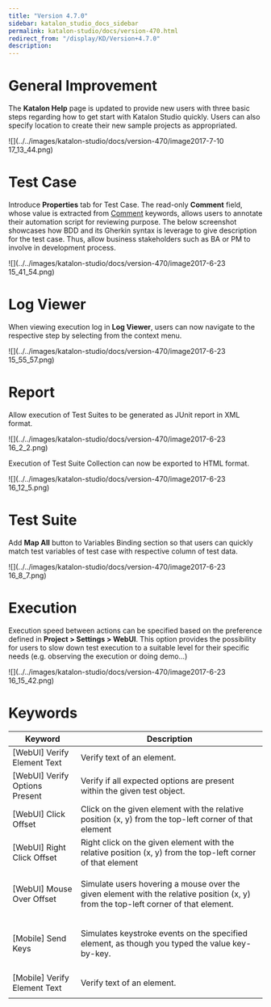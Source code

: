 ```yaml
---
title: "Version 4.7.0" 
sidebar: katalon_studio_docs_sidebar
permalink: katalon-studio/docs/version-470.html 
redirect_from: "/display/KD/Version+4.7.0" 
description: 
---
```

General Improvement
===================

The **Katalon Help** page is updated to provide new users with three basic steps regarding how to get start with Katalon Studio quickly. Users can also specify location to create their new sample projects as appropriated.

![](../../images/katalon-studio/docs/version-470/image2017-7-10 17_13_44.png)

Test Case
=========

Introduce **Properties** tab for Test Case. The read-only **Comment** field, whose value is extracted from [Comment](/display/KD/%5BCommon%5D+Comment) keywords, allows users to annotate their automation script for reviewing purpose. The below screenshot showcases how BDD and its Gherkin syntax is leverage to give description for the test case. Thus, allow business stakeholders such as BA or PM to involve in development process. 

![](../../images/katalon-studio/docs/version-470/image2017-6-23 15_41_54.png)

Log Viewer
==========

When viewing execution log in **Log Viewer**, users can now navigate to the respective step by selecting from the context menu. 

![](../../images/katalon-studio/docs/version-470/image2017-6-23 15_55_57.png)

Report
======

Allow execution of Test Suites to be generated as JUnit report in XML format.

![](../../images/katalon-studio/docs/version-470/image2017-6-23 16_2_2.png)

Execution of Test Suite Collection can now be exported to HTML format.

![](../../images/katalon-studio/docs/version-470/image2017-6-23 16_12_5.png)

Test Suite
==========

Add **Map All** button to Variables Binding section so that users can quickly match test variables of test case with respective column of test data.

![](../../images/katalon-studio/docs/version-470/image2017-6-23 16_8_7.png)

Execution
=========

Execution speed between actions can be specified based on the preference defined in **Project > Settings > WebUI**. This option provides the possibility for users to slow down test execution to a suitable level for their specific needs (e.g. observing the execution or doing demo...)

![](../../images/katalon-studio/docs/version-470/image2017-6-23 16_15_42.png)

Keywords
========

<table><thead><tr><th>Keyword</th><th>Description</th></tr></thead><tbody><tr><td><a>[WebUI] Verify Element Text</a></td><td>Verify text of an element.</td></tr><tr><td><a>[WebUI] Verify Options Present</a></td><td>Verify if all expected options are present within the given test object.</td></tr><tr><td><a>[WebUI] Click Offset</a></td><td>Click on the given element with the relative position (x, y) from the top-left corner of that element</td></tr><tr><td><span><a>[WebUI] Right Click Offset</a></span></td><td>Right click on the given element with the relative position (x, y) from the top-left corner of that element</td></tr><tr><td><a>[WebUI] Mouse Over Offset</a></td><td><p>Simulate users hovering a mouse over the given element with the relative position (x, y) from the top-left corner of that element.</p></td></tr><tr><td><a>[Mobile] Send Keys</a></td><td><p><span>Simulates keystroke events on the specified element, as though you typed the value key-by-key.&nbsp;</span></p></td></tr><tr><td><a>[Mobile] Verify Element Text</a></td><td><p>Verify text of an element.</p></td></tr></tbody></table>